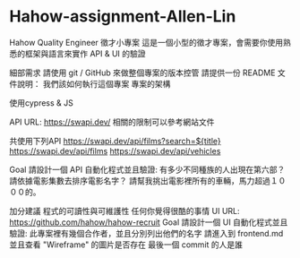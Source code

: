 # Hahow-assignment-Allen-Lin
Hahow Quality Engineer 徵才小專案
這是一個小型的徵才專案，會需要你使用熟悉的框架與語言來實作 API & UI 的驗證

細部需求
請使用 git / GitHub 來做整個專案的版本控管
請提供一份 README 文件說明：
我們該如何執行這個專案
專案的架構

使用cypress & JS

API
URL: https://swapi.dev/
相關的限制可以參考網站文件

共使用下列API
https://swapi.dev/api/films?search=${title}
https://swapi.dev/api/films
https://swapi.dev/api/vehicles


Goal
請設計一個 API 自動化程式並且驗證:
有多少不同種族的人出現在第六部？
請依據電影集數去排序電影名字？
請幫我挑出電影裡所有的車輛，馬力超過１０００的。



加分建議
程式的可讀性與可維護性
任何你覺得很酷的事情
UI
URL: https://github.com/hahow/hahow-recruit
Goal
請設計一個 UI 自動化程式並且驗證:
此專案裡有幾個合作者，並且分別列出他們的名字
請進入到 frontend.md 並且查看 "Wireframe" 的圖片是否存在
最後一個 commit 的人是誰